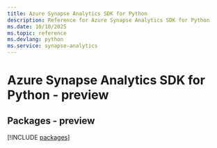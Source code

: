 ```yaml
---
title: Azure Synapse Analytics SDK for Python
description: Reference for Azure Synapse Analytics SDK for Python
ms.date: 10/10/2025
ms.topic: reference
ms.devlang: python
ms.service: synapse-analytics
---
```

# Azure Synapse Analytics SDK for Python - preview
## Packages - preview
[!INCLUDE [packages](synapse-analytics-index.md)]